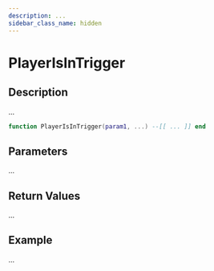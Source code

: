 ```yaml
---
description: ...
sidebar_class_name: hidden
---
```


# PlayerIsInTrigger

## Description

...

```lua
function PlayerIsInTrigger(param1, ...) --[[ ... ]] end
```

## Parameters

...

## Return Values

...

## Example

...

